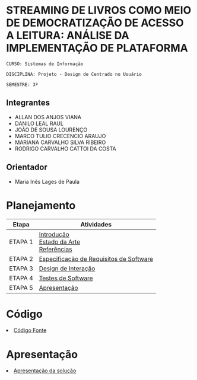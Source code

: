 # STREAMING DE LIVROS COMO MEIO DE DEMOCRATIZAÇÃO DE ACESSO A LEITURA: ANÁLISE DA IMPLEMENTAÇÃO DE PLATAFORMA

`CURSO: Sistemas de Informação`

`DISCIPLINA: Projeto - Design de Centrado no Usuário`

`SEMESTRE: 3º`

## Integrantes

* ALLAN DOS ANJOS VIANA
* DANILO LEAL RAUL
* JOÃO DE SOUSA LOURENÇO
* MARCO TULIO CRECENCIO ARAUJO
* MARIANA CARVALHO SILVA RIBEIRO
* RODRIGO CARVALHO CATTOI DA COSTA

## Orientador

* Maria Inês Lages de Paula 

# Planejamento

| Etapa         | Atividades |
|  :----:   | ----------- |
| ETAPA 1         |[Introdução](docs/introducao.md) <br> [Estado da Arte](docs/estado.md) <br> [Referências](docs/referencias.md) |
| ETAPA 2         |[Especificação de Requisitos de Software](docs/especificacao.md) |
| ETAPA 3         |[Design de Interação](docs/design.md) |
| ETAPA 4        |[Testes de Software](docs/testes.md) |
| ETAPA 5         | [Apresentação](docs/apresentacao.md) |


# Código

<li><a href="src/codigo.md"> Código Fonte</a></li>

# Apresentação

<li><a href="docs/apresentacao.md"> Apresentação da solução</a></li>
